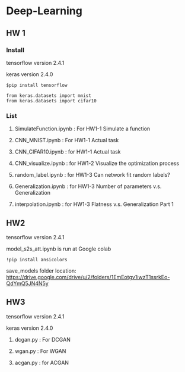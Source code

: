 # Deep-Learning

## HW 1

### Install

tensorflow version 2.4.1

keras version 2.4.0

```keras
$pip install tensorflow
```

```keras
from keras.datasets import mnist
from keras.datasets import cifar10
```

### List
1. SimulateFunction.ipynb : For HW1-1 Simulate a function

2. CNN_MNIST.ipynb : For HW1-1 Actual task

3. CNN_CIFAR10.ipynb : for HW1-1 Actual task

4. CNN_visualize.ipynb : for HW1-2 Visualize the optimization process

5. random_label.ipynb : for HW1-3 Can network fit random labels?

6. Generalization.ipynb : for HW1-3 Number of parameters v.s. Generalization

7. interpolation.ipynb : for HW1-3 Flatness v.s. Generalization Part 1

## HW2

tensorflow version 2.4.1

model_s2s_att.ipynb is run at Google colab

```
!pip install ansicolors
```

save_models folder location: https://drive.google.com/drive/u/2/folders/1EmEotgv1iwzT1ssrkEo-QdYmQ5JN4N5y 

## HW3

tensorflow version 2.4.1

keras version 2.4.0

1. dcgan.py : For DCGAN

2. wgan.py : For WGAN

3. acgan.py : for ACGAN


